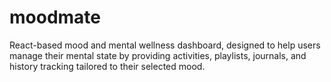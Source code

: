 # moodmate
 React-based mood and mental wellness dashboard,
 designed to help users manage their mental state by providing activities, playlists, journals, and history tracking tailored to their selected mood.

